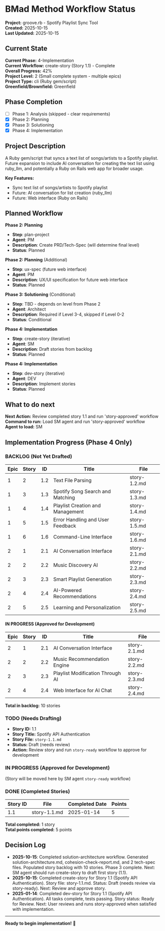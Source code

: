 # BMad Method Workflow Status

**Project:** groove.rb - Spotify Playlist Sync Tool  
**Created:** 2025-10-15  
**Last Updated:** 2025-10-15  

## Current State

**Current Phase:** 4-Implementation  
**Current Workflow:** create-story (Story 1.1) - Complete  
**Overall Progress:** 42%  
**Project Level:** 2 (Small complete system - multiple epics)  
**Project Type:** cli (Ruby gem/script)  
**Greenfield/Brownfield:** Greenfield  

## Phase Completion

- [ ] Phase 1: Analysis (skipped - clear requirements)
- [x] Phase 2: Planning
- [x] Phase 3: Solutioning
- [x] Phase 4: Implementation

## Project Description

A Ruby gem/script that syncs a text list of songs/artists to a Spotify playlist. Future expansion to include AI conversation for creating the text list using ruby_llm, and potentially a Ruby on Rails web app for broader usage.

**Key Features:**
- Sync text list of songs/artists to Spotify playlist
- Future: AI conversation for list creation (ruby_llm)
- Future: Web interface (Ruby on Rails)

## Planned Workflow

**Phase 2: Planning**
- **Step**: plan-project
- **Agent**: PM
- **Description**: Create PRD/Tech-Spec (will determine final level)
- **Status**: Planned

**Phase 2: Planning** (Additional)
- **Step**: ux-spec (future web interface)
- **Agent**: PM
- **Description**: UX/UI specification for future web interface
- **Status**: Planned

**Phase 3: Solutioning** (Conditional)
- **Step**: TBD - depends on level from Phase 2
- **Agent**: Architect
- **Description**: Required if Level 3-4, skipped if Level 0-2
- **Status**: Conditional

**Phase 4: Implementation**
- **Step**: create-story (iterative)
- **Agent**: SM
- **Description**: Draft stories from backlog
- **Status**: Planned

**Phase 4: Implementation**
- **Step**: dev-story (iterative)
- **Agent**: DEV
- **Description**: Implement stories
- **Status**: Planned

## What to do next

**Next Action:** Review completed story 1.1 and run 'story-approved' workflow  
**Command to run:** Load SM agent and run 'story-approved' workflow  
**Agent to load:** SM 

## Implementation Progress (Phase 4 Only)

### BACKLOG (Not Yet Drafted)

| Epic | Story | ID  | Title | File |
| ---- | ----- | --- | ----- | ---- |
| 1 | 2 | 1.2 | Text File Parsing | story-1.2.md |
| 1 | 3 | 1.3 | Spotify Song Search and Matching | story-1.3.md |
| 1 | 4 | 1.4 | Playlist Creation and Management | story-1.4.md |
| 1 | 5 | 1.5 | Error Handling and User Feedback | story-1.5.md |
| 1 | 6 | 1.6 | Command-Line Interface | story-1.6.md |
| 2 | 1 | 2.1 | AI Conversation Interface | story-2.1.md |
| 2 | 2 | 2.2 | Music Discovery AI | story-2.2.md |
| 2 | 3 | 2.3 | Smart Playlist Generation | story-2.3.md |
| 2 | 4 | 2.4 | AI-Powered Recommendations | story-2.4.md |
| 2 | 5 | 2.5 | Learning and Personalization | story-2.5.md |

#### IN PROGRESS (Approved for Development)

| Epic | Story | ID  | Title | File |
| ---- | ----- | --- | ----- | ---- |
| 2 | 1 | 2.1 | AI Conversation Interface | story-2.1.md |
| 2 | 2 | 2.2 | Music Recommendation Engine | story-2.2.md |
| 2 | 3 | 2.3 | Playlist Modification Through AI | story-2.3.md |
| 2 | 4 | 2.4 | Web Interface for AI Chat | story-2.4.md |

**Total in backlog:** 10 stories

### TODO (Needs Drafting)

- **Story ID:** 1.1
- **Story Title:** Spotify API Authentication
- **Story File:** `story-1.1.md`
- **Status:** Draft (needs review)
- **Action:** Review story and run `story-ready` workflow to approve for development

### IN PROGRESS (Approved for Development)

(Story will be moved here by SM agent `story-ready` workflow)

### DONE (Completed Stories)

| Story ID | File | Completed Date | Points |
| ---------- | ---- | -------------- | ------ |
| 1.1 | story-1.1.md | 2025-01-14 | 5 |

**Total completed:** 1 story  
**Total points completed:** 5 points

## Decision Log

- **2025-10-15**: Completed solution-architecture workflow. Generated solution-architecture.md, cohesion-check-report.md, and 2 tech-spec files. Populated story backlog with 10 stories. Phase 3 complete. Next: SM agent should run create-story to draft first story (1.1).
- **2025-10-15**: Completed create-story for Story 1.1 (Spotify API Authentication). Story file: story-1.1.md. Status: Draft (needs review via story-ready). Next: Review and approve story.
- **2025-01-14**: Completed dev-story for Story 1.1 (Spotify API Authentication). All tasks complete, tests passing. Story status: Ready for Review. Next: User reviews and runs story-approved when satisfied with implementation.

---

**Ready to begin implementation!** 🚀
